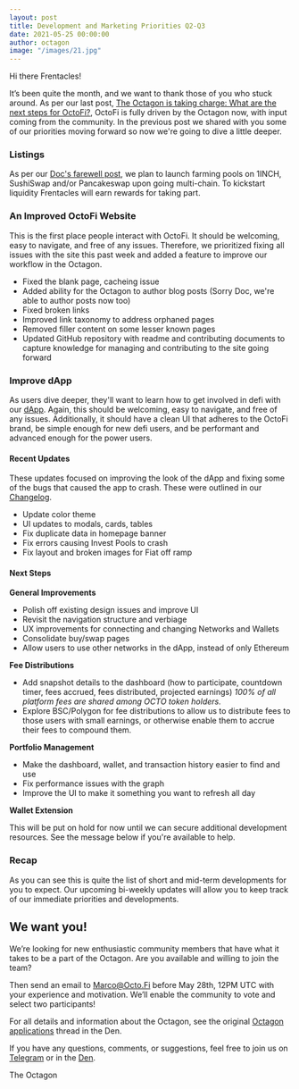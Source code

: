 ```yaml
---
layout: post
title: Development and Marketing Priorities Q2-Q3
date: 2021-05-25 00:00:00
author: octagon
image: "/images/21.jpg"
---
```


Hi there Frentacles!

It’s been quite the month, and we want to thank those of you who stuck around. As per our last post, [The Octagon is taking charge: What are the next steps for OctoFi?](https://octo.fi/blog/the-octagon-is-taking-charge), OctoFi is fully driven by the Octagon now, with input coming from the community. In the previous post we shared with you some of our priorities moving forward so now we're going to dive a little deeper.

### Listings

As per our [Doc's farewell post](https://octo.fi/blog/farewell), we plan to launch farming pools on 1INCH, SushiSwap and/or Pancakeswap upon going multi-chain. To kickstart liquidity Frentacles will earn rewards for taking part.

### An Improved OctoFi Website

This is the first place people interact with OctoFi. It should be welcoming, easy to navigate, and free of any issues. Therefore, we prioritized fixing all issues with the site this past week and added a feature to improve our workflow in the Octagon.

- Fixed the blank page, cacheing issue
- Added ability for the Octagon to author blog posts (Sorry Doc, we're able to author posts now too)
- Fixed broken links
- Improved link taxonomy to address orphaned pages
- Removed filler content on some lesser known pages
- Updated GitHub repository with readme and contributing documents to capture knowledge for managing and contributing to the site going forward

### Improve dApp

As users dive deeper, they'll want to learn how to get involved in defi with our [dApp](https://app.octo.fi). Again, this should be welcoming, easy to navigate, and free of any issues. Additionally, it should have a clean UI that adheres to the OctoFi brand, be simple enough for new defi users, and be performant and advanced enough for the power users.

#### Recent Updates

These updates focused on improving the look of the dApp and fixing some of the bugs that caused the app to crash. These were outlined in our [Changelog](https://octo.fi/changelog).

- Update color theme
- UI updates to modals, cards, tables
- Fix duplicate data in homepage banner
- Fix errors causing Invest Pools to crash
- Fix layout and broken images for Fiat off ramp

#### Next Steps

**General Improvements**

- Polish off existing design issues and improve UI
- Revisit the navigation structure and verbiage
- UX improvements for connecting and changing Networks and Wallets
- Consolidate buy/swap pages
- Allow users to use other networks in the dApp, instead of only Ethereum

**Fee Distributions**

- Add snapshot details to the dashboard (how to participate, countdown timer, fees accrued, fees distributed, projected earnings) _100% of all platform fees are shared among OCTO token holders._
- Explore BSC/Polygon for fee distributions to allow us to distribute fees to those users with small earnings, or otherwise enable them to accrue their fees to compound them.

**Portfolio Management**

- Make the dashboard, wallet, and transaction history easier to find and use
- Fix performance issues with the graph
- Improve the UI to make it something you want to refresh all day

**Wallet Extension**

This will be put on hold for now until we can secure additional development resources. See the message below if you're available to help.

### Recap

As you can see this is quite the list of short and mid-term developments for you to expect. Our upcoming bi-weekly updates will allow you to keep track of our immediate priorities and developments.

## We want you!

We’re looking for new enthusiastic community members that have what it takes to be a part of the Octagon. Are you available and willing to join the team?

Then send an email to [Marco@Octo.Fi](mailto:Marco@Octo.fi) before May 28th, 12PM UTC with your experience and motivation. We’ll enable the community to vote and select two participants!

For all details and information about the Octagon, see the original [Octagon applications](https://den.octo.fi/blog/220-the-octagon-applications-now-open) thread in the Den.

If you have any questions, comments, or suggestions, feel free to join us on [Telegram](https://t.me/OctoFi) or in the [Den](http://den.octo.fi/).

The Octagon
